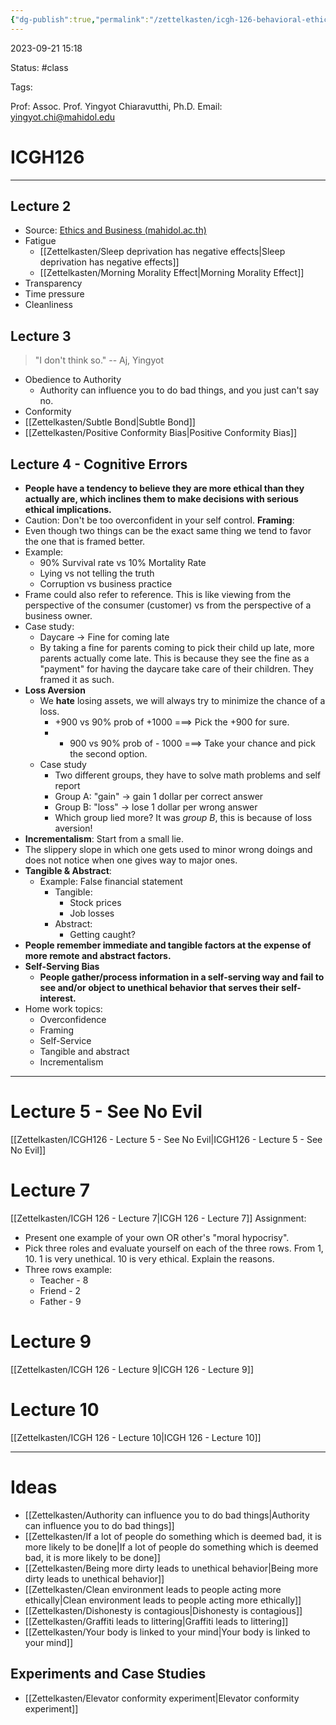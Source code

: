 ```yaml
---
{"dg-publish":true,"permalink":"/zettelkasten/icgh-126-behavioral-ethics/","tags":["gardenEntry"]}
---
```


2023-09-21 15:18

Status: #class

Tags:

Prof: Assoc. Prof. Yingyot Chiaravutthi, Ph.D.
Email: yingyot.chi@mahidol.edu
# ICGH126

---
## Lecture 2
- Source: [Ethics and Business (mahidol.ac.th)](https://muicelearning.mahidol.ac.th/pluginfile.php/100733/mod_resource/content/3/Week%202%20Situational%20Factors.pdf)
- Fatigue
	- [[Zettelkasten/Sleep deprivation has negative effects\|Sleep deprivation has negative effects]]
	- [[Zettelkasten/Morning Morality Effect\|Morning Morality Effect]]
- Transparency
- Time pressure
- Cleanliness

## Lecture 3

> "I don't think so."
> -- Aj, Yingyot

- Obedience to Authority
	- Authority can influence you to do bad things, and you just can't say no.
- Conformity
- [[Zettelkasten/Subtle Bond\|Subtle Bond]]
- [[Zettelkasten/Positive Conformity Bias\|Positive Conformity Bias]]

## Lecture 4 - Cognitive Errors
- **People have a tendency to believe they are more ethical than they actually are, which inclines them to make decisions with serious ethical implications.**
- Caution: Don't be too overconfident in your self control.
**Framing**:
- Even though two things can be the exact same thing we tend to favor the one that is framed better. 
- Example:
	- 90% Survival rate vs 10% Mortality Rate
	- Lying vs not telling the truth
	- Corruption vs business practice
- Frame could also refer to reference. This is like viewing from the perspective of the consumer (customer) vs from the perspective of a business owner.
- Case study:
	- Daycare -> Fine for coming late
	- By taking a fine for parents coming to pick their child up late, more parents actually come late. This is because they see the fine as a "payment"  for having the daycare take care of their children. They framed it as such.
- **Loss Aversion**
	- We **hate** losing assets, we will always try to minimize the chance of a loss.
		- +900 vs 90% prob of +1000 ===> Pick the +900 for sure.
		- - 900 vs 90% prob of - 1000 ===> Take your chance and pick the second option.
	- Case study
		- Two different groups, they have to solve math problems and self report
		- Group A: "gain" -> gain 1 dollar per correct answer
		- Group B: "loss" -> lose 1 dollar per wrong answer
		- Which group lied more? It was *group B*, this is because of loss aversion!
- **Incrementalism**: Start from a small lie.
- The slippery slope in which one gets used to minor wrong doings and does not notice when one gives way to major ones.
- **Tangible & Abstract**:
	- Example: False financial statement
		- Tangible:
			- Stock prices
			- Job losses
		- Abstract:
			- Getting caught?
- **People remember immediate and tangible factors at the expense of more remote and abstract factors.**
- **Self-Serving Bias**
	- **People gather/process information in a self-serving way and fail to see and/or object to unethical behavior that serves their self-interest.**
- Home work topics:
	- Overconfidence
	- Framing
	- Self-Service
	- Tangible and abstract
	- Incrementalism

___

# Lecture 5 - See No Evil

[[Zettelkasten/ICGH126 - Lecture 5 - See No Evil\|ICGH126 - Lecture 5 - See No Evil]]

# Lecture 7 
[[Zettelkasten/ICGH 126 - Lecture 7\|ICGH 126 - Lecture 7]]
Assignment: 
- Present one example of your own OR other's "moral hypocrisy".
- Pick three roles and evaluate yourself on each of the three rows. From 1, 10. 1 is very unethical. 10 is very ethical. Explain the reasons.
- Three rows example:
	- Teacher - 8
	- Friend - 2
	- Father - 9

# Lecture 9
[[Zettelkasten/ICGH 126 - Lecture 9\|ICGH 126 - Lecture 9]]
# Lecture 10
[[Zettelkasten/ICGH 126 - Lecture 10\|ICGH 126 - Lecture 10]]


___

# Ideas
-  [[Zettelkasten/Authority can influence you to do bad things\|Authority can influence you to do bad things]]
- [[Zettelkasten/If a lot of people do something which is deemed bad, it is more likely to be done\|If a lot of people do something which is deemed bad, it is more likely to be done]]
- [[Zettelkasten/Being more dirty leads to unethical behavior\|Being more dirty leads to unethical behavior]]
- [[Zettelkasten/Clean environment leads to people acting more ethically\|Clean environment leads to people acting more ethically]]
- [[Zettelkasten/Dishonesty is contagious\|Dishonesty is contagious]]
- [[Zettelkasten/Graffiti leads to littering\|Graffiti leads to littering]]
- [[Zettelkasten/Your body is linked to your mind\|Your body is linked to your mind]]

## Experiments and Case Studies
- [[Zettelkasten/Elevator conformity experiment\|Elevator conformity experiment]]
